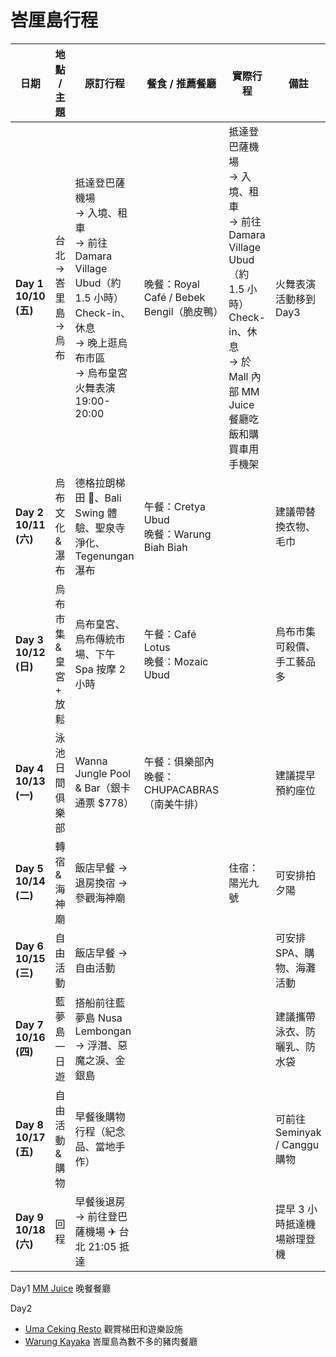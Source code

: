 # 峇厘島行程



| 日期                    | 地點 / 主題            | 原訂行程                                                     | 餐食 / 推薦餐廳                                 | 實際行程                                                     | 備註                          |
| ----------------------- | ---------------------- | ------------------------------------------------------------ | ----------------------------------------------- | ------------------------------------------------------------ | ----------------------------- |
| **Day 1<br>10/10 (五)** | 台北 → 峇里島 → 烏布   | 抵達登巴薩機場 <br />→ 入境、租車 <br />→ 前往 Damara Village Ubud（約 1.5 小時）Check-in、休息 <br />→ 晚上逛烏布市區<br />→ 烏布皇宮火舞表演 19:00-20:00 | 晚餐：Royal Café / Bebek Bengil（脆皮鴨）       | 抵達登巴薩機場 <br />→ 入境、租車 <br />→ 前往 Damara Village Ubud（約 1.5 小時）Check-in、休息 <br />→ 於 Mall 內部 MM Juice 餐廳吃飯和購買車用手機架 | 火舞表演活動移到Day3          |
| **Day 2<br>10/11 (六)** | 烏布文化 & 瀑布        | 德格拉朗梯田 🌾、Bali Swing 體驗、聖泉寺淨化、Tegenungan 瀑布 | 午餐：Cretya Ubud<br>晚餐：Warung Biah Biah     |                                                              | 建議帶替換衣物、毛巾          |
| **Day 3<br>10/12 (日)** | 烏布市集 & 皇宮 + 放鬆 | 烏布皇宮、烏布傳統市場、下午 Spa 按摩 2 小時                 | 午餐：Café Lotus<br>晚餐：Mozaic Ubud           |                                                              | 烏布市集可殺價、手工藝品多    |
| **Day 4<br>10/13 (一)** | 泳池日間俱樂部         | Wanna Jungle Pool & Bar（銀卡通票 $778）                     | 午餐：俱樂部內<br>晚餐：CHUPACABRAS（南美牛排） |                                                              | 建議提早預約座位              |
| **Day 5<br>10/14 (二)** | 轉宿 & 海神廟          | 飯店早餐 → 退房換宿 → 參觀海神廟                             |                                                 | 住宿：陽光九號                                               | 可安排拍夕陽                  |
| **Day 6<br>10/15 (三)** | 自由活動               | 飯店早餐 → 自由活動                                          |                                                 |                                                              | 可安排 SPA、購物、海灘活動    |
| **Day 7<br>10/16 (四)** | 藍夢島一日遊           | 搭船前往藍夢島 Nusa Lembongan → 浮潛、惡魔之淚、金銀島       |                                                 |                                                              | 建議攜帶泳衣、防曬乳、防水袋  |
| **Day 8<br>10/17 (五)** | 自由活動 & 購物        | 早餐後購物行程（紀念品、當地手作）                           |                                                 |                                                              | 可前往 Seminyak / Canggu 購物 |
| **Day 9<br>10/18 (六)** | 回程                   | 早餐後退房 → 前往登巴薩機場 ✈ 台北 21:05 抵達                |                                                 |                                                              | 提早 3 小時抵達機場辦理登機   |



Day1  [MM Juice](https://www.instagram.com/mmjuice/?hl=en) 晚餐餐廳

Day2 

- [Uma Ceking Resto](https://www.instagram.com/umaceking_resto/?hl=en) 觀賞梯田和遊樂設施
- [Warung Kayaka](https://www.instagram.com/explore/locations/103614108/warung-kayana/?hl=en) 峇厘島為數不多的豬肉餐廳

